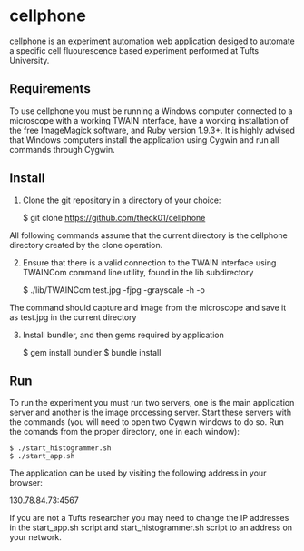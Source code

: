 # cellphone
cellphone is an experiment automation web application desiged to automate a specific cell fluourescence based experiment performed at Tufts University.

## Requirements
To use cellphone you must be running a Windows computer connected to a microscope with a working TWAIN interface, have a working installation of the free ImageMagick software, and Ruby version 1.9.3+. It is highly advised that Windows computers install the application using Cygwin and run all commands through Cygwin.


## Install
1. Clone the git repository in a directory of your choice:

    $ git clone https://github.com/theck01/cellphone

  All following commands assume that the current directory is the cellphone directory created by the clone operation.

2. Ensure that there is a valid connection to the TWAIN interface using TWAINCom command line utility, found in the lib subdirectory
  
    $ ./lib/TWAINCom test.jpg -fjpg -grayscale -h -o

  The command should capture and image from the microscope and save it as test.jpg in the current directory

3. Install bundler, and then gems required by application

    $ gem install bundler
    $ bundle install


## Run
To run the experiment you must run two servers, one is the main application server and another is the image processing server. Start these servers with the commands (you will need to open two Cygwin windows to do so. Run the comands from the proper directory, one in each window):
    
    $ ./start_histogrammer.sh
    $ ./start_app.sh

The application can be used by visiting the following address in your browser:

130.78.84.73:4567

If you are not a Tufts researcher you may need to change the IP addresses in the start\_app.sh script and start\_histogrammer.sh script to an address on your network.

